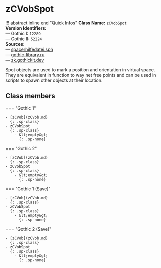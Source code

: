 # zCVobSpot

!!! abstract inline end "Quick Infos"
    **Class Name:** `zCVobSpot`<br/>
    **Version Identifiers:**<br />
    — Gothic I: `12289`<br/>
    — Gothic II: `52224`<br/>
    **Sources:**<br/>
    — [spacerhilfedatei.sph](https://wiki.worldofgothic.de/doku.php?id=spacer:hilfedatei)<br/>
    — [gothic-library.ru](http://www.gothic-library.ru/publ/class_zcvobspot/1-1-0-498)<br/>
    — [zk.gothickit.dev](https://zk.gothickit.dev/engine/objects/zCVobSpot/)


Spot objects are used to mark a position and orientation in virtual space. They are equivalent in function to way net
free points and can be used in scripts to spawn other objects at their location.

## Class members

=== "Gothic 1"

    - [zCVob](zCVob.md)
      {: .sp-class}
    - zCVobSpot
      {: .sp-class}
        - &lt;empty&gt;
          {: .sp-none}

=== "Gothic 2"

    - [zCVob](zCVob.md)
      {: .sp-class}
    - zCVobSpot
      {: .sp-class}
        - &lt;empty&gt;
          {: .sp-none}

=== "Gothic 1 (Save)"

    - [zCVob](zCVob.md)
      {: .sp-class}
    - zCVobSpot
      {: .sp-class}
        - &lt;empty&gt;
          {: .sp-none}

=== "Gothic 2 (Save)"

    - [zCVob](zCVob.md)
      {: .sp-class}
    - zCVobSpot
      {: .sp-class}
        - &lt;empty&gt;
          {: .sp-none}
